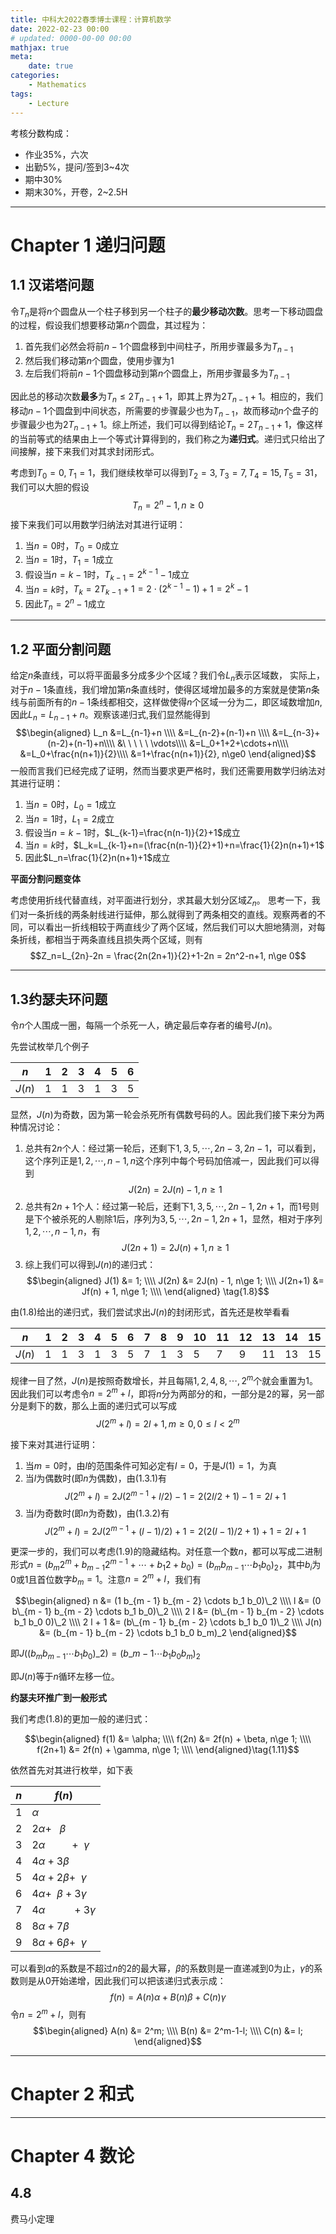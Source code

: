 ```yaml
---
title: 中科大2022春季博士课程：计算机数学
date: 2022-02-23 00:00
# updated: 0000-00-00 00:00
mathjax: true
meta:
    date: true
categories: 
    - Mathematics
tags:
    - Lecture
---
```


考核分数构成：
- 作业35%，六次
- 出勤5%，提问/签到3~4次
- 期中30%
- 期末30%，开卷，2~2.5H

---

<!-- more -->

# Chapter 1 递归问题

## 1.1 汉诺塔问题

令$T_n$是将$n$个圆盘从一个柱子移到另一个柱子的**最少移动次数**。思考一下移动圆盘的过程，假设我们想要移动第$n$个圆盘，其过程为：
1. 首先我们必然会将前$n-1$个圆盘移到中间柱子，所用步骤最多为$T_{n-1}$
2. 然后我们移动第$n$个圆盘，使用步骤为$1$
3. 左后我们将前$n-1$个圆盘移动到第$n$个圆盘上，所用步骤最多为$T_{n-1}$

因此总的移动次数**最多**为$T_n\le 2T_{n-1}+1$，即其上界为$2T_{n-1}+1$。相应的，我们移动$n-1$个圆盘到中间状态，所需要的步骤最少也为$T_{n-1}$，故而移动$n$个盘子的步骤最少也为$2T_{n-1}+1$。综上所述，我们可以得到结论$T_n=2T_{n-1}+1$，像这样的当前等式的结果由上一个等式计算得到的，我们称之为**递归式**。递归式只给出了间接解，接下来我们对其求封闭形式。

考虑到$T_0=0,T_1=1$，我们继续枚举可以得到$T_2=3,T_3=7,T_4=15,T_5=31$，我们可以大胆的假设
$$T_n=2^n-1,n\ge 0$$
接下来我们可以用数学归纳法对其进行证明：
1. 当$n=0$时，$T_0=0$成立
2. 当$n=1$时，$T_1=1$成立
3. 假设当$n=k-1$时，$T_{k-1}=2^{k-1}-1$成立
4. 当$n=k$时，$T_k=2T_{k-1}+1=2\cdot(2^{k-1}-1)+1=2^k-1$
5. 因此$T_n=2^n-1$成立

---
   
## 1.2 平面分割问题

给定$n$条直线，可以将平面最多分成多少个区域？我们令$L_n$表示区域数，
实际上，对于$n-1$条直线，我们增加第$n$条直线时，使得区域增加最多的方案就是使第$n$条线与前面所有的$n-1$条线都相交，这样做使得$n$个区域一分为二，即区域数增加$n$,
因此$L_n=L_{n-1}+n$。观察该递归式,我们显然能得到
$$\begin{aligned}
    L_n &=L_{n-1}+n \\\\
    &=L_{n-2}+(n-1)+n \\\\
    &=L_{n-3}+(n-2)+(n-1)+n\\\\
    &\ \ \ \ \ \vdots\\\\
    &=L_0+1+2+\cdots+n\\\\
    &=L_0+\frac{n(n+1)}{2}\\\\
    &=1+\frac{n(n+1)}{2}, n\ge0
\end{aligned}$$
一般而言我们已经完成了证明，然而当要求更严格时，我们还需要用数学归纳法对其进行证明：
1. 当$n=0$时，$L_0=1$成立
2. 当$n=1$时，$L_1=2$成立
3. 假设当$n=k-1$时，$L_{k-1}=\frac{n(n-1)}{2}+1$成立
4. 当$n=k$时，$L_k=L_{k-1}+n=(\frac{n(n-1)}{2}+1)+n=\frac{1}{2}n(n+1)+1$
5. 因此$L_n=\frac{1}{2}n(n+1)+1$成立

**平面分割问题变体**

考虑使用折线代替直线，对平面进行划分，求其最大划分区域$Z_n$。
思考一下，我们对一条折线的两条射线进行延伸，那么就得到了两条相交的直线。观察两者的不同，可以看出一折线相较于两直线少了两个区域，然后我们可以大胆地猜测，对每条折线，都相当于两条直线且损失两个区域，则有
$$Z_n=L_{2n}-2n = \frac{2n(2n+1)}{2}+1-2n = 2n^2-n+1, n\ge 0$$

---

## 1.3约瑟夫环问题 

令$n$个人围成一圈，每隔一个杀死一人，确定最后幸存者的编号$J(n)$。

先尝试枚举几个例子

$n$| 1 | 2 | 3 | 4 | 5 | 6 |
-|-|-|-|-|-|-
$J(n)$ | 1 | 1 | 3 | 1 | 3 | 5

显然，$J(n)$为奇数，因为第一轮会杀死所有偶数号码的人。因此我们接下来分为两种情况讨论：

1. 总共有$2n$个人：经过第一轮后，还剩下$1,3,5,\cdots,2n-3, 2n-1$，可以看到，这个序列正是$1,2,\cdots,n-1,n$这个序列中每个号码加倍减一，因此我们可以得到
   $$J(2n)=2J(n)-1,n\ge1$$
2. 总共有$2n+1$个人：经过第一轮后，还剩下$1,3,5,\cdots,2n-1, 2n+1$，而$1$号则是下个被杀死的人剔除$1$后，序列为$3,5,\cdots,2n-1, 2n+1$，显然，相对于序列$1,2,\cdots,n-1,n$，有
   $$J(2n+1)=2J(n)+1,n\ge1$$
3. 综上我们可以得到$J(n)$的递归式：
$$\begin{aligned}
    J(1) &= 1; \\\\
    J(2n) &= 2J(n) - 1, n\ge 1; \\\\
    J(2n+1) &= Jf(n) + 1, n\ge 1; \\\\
\end{aligned} \tag{1.8}$$

由$(1.8)$给出的递归式，我们尝试求出$J(n)$的封闭形式，首先还是枚举看看

$n$|1|2|3|4|5|6|7|8|9|10|11|12|13|14|15|16
-|-|-|-|-|-|-|-|-|-|-|-|-|-|-|-|-
$J(n)$|1|1|3|1|3|5|7|1|3|5|7|9|11|13|15|1

规律一目了然，$J(n)$是按照奇数增长，并且每隔$1,2,4,8,\cdots,2^m$个就会重置为1。
因此我们可以考虑令$n=2^m+l$，即将$n$分为两部分的和，一部分是$2$的幂，另一部分是剩下的数，那么上面的递归式可以写成
$$J(2^m+l)=2l+1, m\ge 0,0\le l< 2^m \tag{1.9}$$

接下来对其进行证明：
1. 当$m=0$时，由$l$的范围条件可知必定有$l=0$，于是$J(1)=1$，为真
2. 当$l$为偶数时(即$n$为偶数)，由$(1.3.1)$有
   $$J(2^m+l)=2J(2^{m-1}+l/2)-1=2(2l/2+1)-1=2l+1$$
3. 当$l$为奇数时(即$n$为奇数)，由$(1.3.2)$有
   $$J(2^m+l)=2J(2^{m-1}+(l-1)/2)+1=2(2(l-1)/2+1)+1=2l+1$$

更深一步的，我们可以考虑$(1.9)$的隐藏结构。对任意一个数$n$，都可以写成二进制形式$n=(b_m 2^m + b_{m - 1} 2^{m - 1} + \cdots + b_1 2 + b_0)=(b_m b_{m - 1} \cdots b_1 b_0)_2$，其中$b_i$为0或1且首位数字$b_m = 1$。注意$n = 2^m + l$，我们有

$$\begin{aligned}
    n &= (1 b_{m - 1} b_{m - 2} \cdots b_1 b_0)\_2 \\\\
    l &= (0 b\_{m - 1} b_{m - 2} \cdots b_1 b_0)\_2 \\\\
    2 l &= (b\_{m - 1} b_{m - 2} \cdots b_1 b_0 0)\_2 \\\\
    2 l + 1 &= (b\_{m - 1} b_{m - 2} \cdots b_1 b_0 1)\_2 \\\\
    J(n) &= (b_{m - 1} b_{m - 2} \cdots b_1 b_0 b_m)_2
\end{aligned}$$

即$J((b_m b_{m - 1} \cdots b_1 b_0)\_2) = (b\_{m - 1} \cdots b_1 b_0 b_m)_2$

即$J(n)$等于$n$循环左移一位。

**约瑟夫环推广到一般形式**

我们考虑$(1.8)$的更加一般的递归式：

$$\begin{aligned}
    f(1) &= \alpha; \\\\
    f(2n) &= 2f(n) + \beta, n\ge 1; \\\\
    f(2n+1) &= 2f(n) + \gamma, n\ge 1; \\\\
\end{aligned}\tag{1.11}$$

依然首先对其进行枚举，如下表

| $n$ | $f(n)$ |
| - | - |
| 1 | $\alpha$
| 2 | $2\alpha +\ \ \  \beta$
| 3 | $2\alpha \ \ \ \ \ \ \ \ \ \ + \ \ \gamma$
| 4 | $4\alpha + 3\beta$
| 5 | $4\alpha + 2\beta + \ \ \gamma$
| 6 | $4\alpha + \ \ \beta + 3\gamma$
| 7 | $4\alpha \ \ \ \ \ \ \ \ \ \ + 3\gamma$
| 8 | $8\alpha + 7\beta$
| 9 | $8\alpha + 6\beta + \ \ \gamma$

可以看到$\alpha$的系数是不超过$n$的2的最大幂，$\beta$的系数则是一直递减到0为止，$\gamma$的系数则是从0开始递增，因此我们可以把该递归式表示成：
$$f(n)=A(n)\alpha + B(n)\beta + C(n)\gamma \tag{1.13}$$
令$n = 2^m+l$，则有
$$\begin{aligned}
    A(n) &= 2^m; \\\\
    B(n) &= 2^m-1-l; \\\\
    C(n) &= l;
\end{aligned}$$

---

# Chapter 2 和式



---

# Chapter 4 数论

## 4.8 

费马小定理